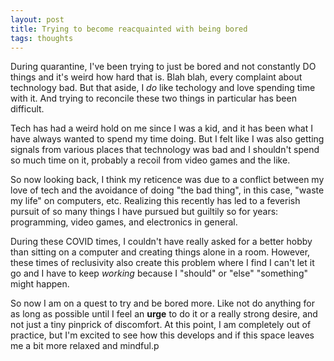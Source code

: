 ```yaml
---
layout: post
title: Trying to become reacquainted with being bored 
tags: thoughts
---
```


During quarantine, I've been trying to just be bored and not constantly DO things and it's weird how hard that is. Blah blah, every complaint about technology bad. But that aside, I _do_ like techology and love spending time with it. And trying to reconcile these two things in particular has been difficult.

Tech has had a weird hold on me since I was a kid, and it has been what I have always wanted to spend my time doing. But I felt like I was also getting signals from various places that technology was bad and I shouldn't spend so much time on it, probably a recoil from video games and the like.

So now looking back, I think my reticence was due to a conflict between my love of tech and the avoidance of doing "the bad thing", in this case, "waste my life" on computers, etc. Realizing this recently has led to a feverish pursuit of so many things I have pursued but guiltily so for years: programming, video games, and electronics in general. 

During these COVID times, I couldn't have really asked for a better hobby than sitting on a computer and creating things alone in a room. However, these times of reclusivity also create this problem where I find I can't let it go and I have to keep _working_ because I "should" or "else" "something" might happen. 

So now I am on a quest to try and be bored more. Like not do anything for as long as possible until I feel an **urge** to do it or a really strong desire, and not just a tiny pinprick of discomfort. At this point, I am completely out of practice, but I'm excited to see how this develops and if this space leaves me a bit more relaxed and mindful.p 

<!-- - _202XXXXX: Update format_ -->
